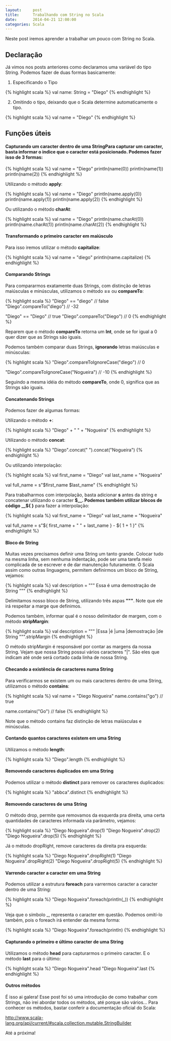 ```yaml
---
layout:     post
title:      Trabalhando com String no Scala
date:       2014-04-21 12:00:00
categories: Scala
---
```


Neste post iremos aprender a trabalhar um pouco com String no Scala.
## Declaração
Já vimos nos posts anteriores como declaramos uma variável do tipo String. Podemos fazer de duas formas basicamente:

1) Especificando o Tipo

{% highlight scala %}
val name: String = "Diego"
{% endhighlight %}

2) Omitindo o tipo, deixando que o Scala determine automaticamente o tipo.

{% highlight scala %}
val name = "Diego"
{% endhighlight %}

## Funções úteis
#### Capturando um caracter dentro de uma StringPara capturar um caracter, basta informar o indice que o caracter está posicionado. Podemos fazer isso de 3 formas:

{% highlight scala %}
val name = "Diego"
println(name(0))
println(name(1))
println(name(2))
{% endhighlight %}

<!--more-->
Utilizando o método __apply__:

{% highlight scala %}
val name = "Diego"
println(name.apply(0))
println(name.apply(1))
println(name.apply(2))
{% endhighlight %}

Ou utilizando o método __charAt__:

{% highlight scala %}
val name = "Diego"
println(name.charAt(0))
println(name.charAt(1))
println(name.charAt(2))
{% endhighlight %}

#### Transformando o primeiro caracter em maiúsculo
Para isso iremos utilizar o método __capitalize__:

{% highlight scala %}
val name = "diego"
println(name.capitalize)
{% endhighlight %}

#### Comparando Strings
Para compararmos exatamente duas Strings, com distinção de letras maiúsculas e minúsculas, utilizamos o método __==__ ou __compareTo__:

{% highlight scala %}
"Diego" == "diego" // false
"Diego".compareTo("diego") // -32

"Diego" == "Diego" // true
"Diego".compareTo("Diego") // 0
{% endhighlight %}

Reparem que o método __compareTo__ retorna um __Int__, onde se for igual a 0 quer dizer que as Strings são iguais.

Podemos também comparar duas Strings, __ignorando__ letras maiúsculas e minúsculas:

{% highlight scala %}
"Diego".compareToIgnoreCase("diego") // 0

"Diego".compareToIgnoreCase("Nogueira") // -10
{% endhighlight %}

Seguindo a mesma idéia do método __compareTo__, onde 0, significa que as Strings são iguais.
#### Concatenando Strings
Podemos fazer de algumas formas:

Utilizando o método __+__:

{% highlight scala %}
"Diego" + " " + "Nogueira"
{% endhighlight %}

Utilizando o método __concat__:

{% highlight scala %}
"Diego".concat(" ").concat("Nogueira")
{% endhighlight %}

Ou utilizando interpolação:

{% highlight scala %}
val first_name = "Diego"
val last_name = "Nogueira"

val full_name = s"$first_name $last_name"
{% endhighlight %}

Para trabalharmos com interpolação, basta adicionar __s__ antes da string e concatenar utilizando o caracter __$__. Podemos também utilizar blocos de código __${ }__ para fazer a interpolação:

{% highlight scala %}
val first_name = "Diego"
val last_name = "Nogueira"

val full_name = s"${ first_name + " " + last_name } - ${ 1 + 1 }"
{% endhighlight %}

#### Bloco de String
Muitas vezes precisamos definir uma String um tanto grande. Colocar tudo na mesma linha, sem nenhuma indentação, pode ser uma tarefa meio complicada de se escrever e de dar manutenção futuramente. O Scala assim como outras linguagens, permitem definirmos um bloco de String, vejamos:

{% highlight scala %}
val description = """
 Essa
   é
     uma
       demostração
         de String
"""
{% endhighlight %}

Delimitamos nosso bloco de String, utilizando três aspas __"""__. Note que ele irá respeitar a marge que definimos.

Podemos também, informar qual é o nosso delimitador de margem, com o método __stripMargin__:

{% highlight scala %}
val description = """
 |Essa
  |é
    |uma
      |demostração
        |de String
""".stripMargin
{% endhighlight %}

O método stripMargin é responsável por contar as margens da nossa String. Vejam que nossa String possui vários caracteres "|". São eles que indicam até onde será cortado cada linha de nossa String.
#### Checando a existência de caracteres numa String
Para verificarmos se existem um ou mais caracteres dentro de uma String, utilizamos o método __contains__:

{% highlight scala %}
val name = "Diego Nogueira"
name.contains("go") // true

name.contains("Go") // false
{% endhighlight %}

Note que o método contains faz distinção de letras maiúsculas e minúsculas.
#### Contando quantos caracteres existem em uma String
Utilizamos o método __length__:

{% highlight scala %}
"Diego".length
{% endhighlight %}

#### Removendo caracteres duplicados em uma String
Podemos utilizar o método __distinct__ para remover os caracteres duplicados:

{% highlight scala %}
"abbca".distinct
{% endhighlight %}

#### Removendo caracteres de uma String
O método drop, permite que removamos da esquerda pra direita, uma certa quantidades de caracteres informada via parâmetro, vejamos:

{% highlight scala %}
"Diego Nogueira".drop(1)
"Diego Nogueira".drop(2)
"Diego Nogueira".drop(5)
{% endhighlight %}

Já o método dropRight, remove caracteres da direita pra esquerda:

{% highlight scala %}
"Diego Nogueira".dropRight(1)
"Diego Nogueira".dropRight(2)
"Diego Nogueira".dropRight(5)
{% endhighlight %}

#### Varrendo caracter a caracter em uma String
Podemos utilizar a estrutura __foreach__ para varrermos caracter a caracter dentro de uma String:

{% highlight scala %}
"Diego Nogueira".foreach(println(_))
{% endhighlight %}

Veja que o símbolo _, representa o caracter em questão. Podemos omití-lo também, pois o foreach irá entender da mesma forma:

{% highlight scala %}
"Diego Nogueira".foreach(println)
{% endhighlight %}

#### Capturando o primeiro e último caracter de uma String
Utilizamos o método __head__ para capturarmos o primeiro caracter. E o método __last__ para o último:

{% highlight scala %}
"Diego Nogueira".head
"Diego Nogueira".last
{% endhighlight %}

#### Outros métodos
É isso ai galera! Esse post foi só uma introdução de como trabalhar com Strings, não irei abordar todos os métodos, até porque são vários... Para conhecer os métodos, bastar conferir a documentação oficial do Scala:

http://www.scala-lang.org/api/current/#scala.collection.mutable.StringBuilder

Até a próxima!
